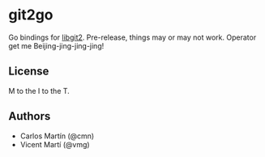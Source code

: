 git2go
======

Go bindings for [libgit2](http://libgit2.github.com/). Pre-release, things may or may not work. Operator get me Beijing-jing-jing-jing!

License
-------

M to the I to the T.

Authors
-------

- Carlos Martín (@cmn)
- Vicent Martí (@vmg)

